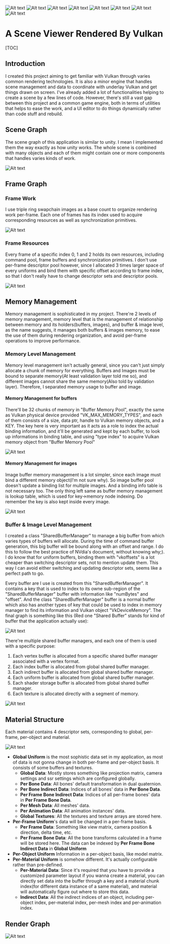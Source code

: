 ![Alt text](assets/img0.png "Screen Shot 0")
![Alt text](assets/img1.png "Screen Shot 1")
![Alt text](assets/img2.png "Screen Shot 2")
![Alt text](assets/img3.png "Screen Shot 3")
![Alt text](assets/dof_img0.png "Screen Shot 0")
![Alt text](assets/dof_img1.png "Screen Shot 1")
![Alt text](assets/dof_img2.png "Screen Shot 2")
![Alt text](assets/dof_img3.png "Screen Shot 3")

# A Scene Viewer Rendered By Vulkan

[TOC]

## Introduction
I created this project aiming to get familiar with Vulkan through varies common rendering technologies. It is also a minor engine that handles scene management and data to coordinate with underlay Vulkan and get things drawn on screen. I've already added a lot of functionalities helping to create a scene by a few lines of code. However, there's still a vast gap between this project and a common game engine, both in terms of utilities that helps to ease the work, and a UI editor to do things dynamically rather than code stuff and rebuild.
## Scene Graph
The scene graph of this application is similar to unity. I mean I implemented them the way exactly as how unity works. The whole scene is combined with many objects and each of them might contain one or more components that handles varies kinds of work.

![Alt text](assets/vulkan_learn_scene_graph.png "Scene Graph")
## Frame Graph
### Frame Work
I use triple ring swapchain images as a base count to organize rendering work per-frame. Each one of frames has its index used to acquire corresponding resources as well as synchronization primitives.

![Alt text](assets/vulkan_learn_frame_work.png "Frame Work")
### Frame Resources
Every frame of a specific index 0, 1 and 2 holds its own resources, including command pool, frame buffers and synchronization primitives. I don't use per-frame descriptor pool however, since I allocated 3 times larger space of every uniforms and bind them with specific offset according to frame index, so that I don't really have to change descriptor sets and descriptor pools.

![Alt text](assets/vulkan_learn_frame_res.png "Frame Resource")
## Memory Management
Memory management is sophisticated in my project. There're 2 levels of memory management, memory level that is the management of relationship between memory and its holders(buffers, images), and buffer & image level, as the name suggests, it manages both buffers & images memory, to ease the use of them during rendering organization, and avoid per-frame operations to improve performance.
### Memory Level Management
Memory level management isn't actually general, since you can't just simply allocate a chunk of memory for everything. Buffers and Images must be bound to separate memory(At least validation layer told me so), and different images cannot share the same memory(Also told by validation layer). Therefore, I separated memory usage to buffer and image.
#### Memory Management for buffers
There'll be 32 chunks of memory in "Buffer Memory Pool", exactly the same as Vulkan physical device provided "VK_MAX_MEMORY_TYPES", and each of them consists of a size, data ptr, handle to Vulkan memory objects, and a KEY. The key here is very important as it acts as a role to index the actual binding information, and it'll be generated and kept by each buffer, to look up informations in binding table, and using "type index" to acquire Vulkan memory object from "Buffer Memory Pool"

![Alt text](assets/vulkan_learn_mem_buffer_pool.png "Memory Pool For Buffers")
#### Memory Management for images
Image buffer memory management is a lot simpler, since each image must bind a different memory object(I'm not sure why). So image buffer pool doesn't update a binding list for multiple images. And a binding info table is not necessary too. The only thing left same as buffer memory management is lookup table, which is used for key->memory node indexing. Do remember the key is also kept inside every image.

![Alt text](assets/vulkan_learn_mem_image_pool.png "Memory Pool For Images")
### Buffer & Image Level Management
I created a class "SharedBufferManager" to manage a big buffer from which varies types of buffers will allocate. During the time of command buffer generation, this big buffer will be bound along with an offset and range. I do this to follow the best practice of NVdia's document, without knowing why;). I do know that for uniform buffers, binding them with "vkoffsets" is a lot cheaper than switching descriptor sets, not to mention update them. This way I can avoid either switching and updating descriptor sets, seems like a perfect path to go.

Every buffer are I use is created from this "SharedBufferManager". It contains a key that is used to index to its owne sub-region of the "SharedBufferManager" buffer with information like "numBytes" and "offset". And the class  "SharedBufferManager" buffer is a normal buffer which also has another types of key that could be used to index in memory manager to find its information and Vulkan object "VkDeviceMemory". The final graph is something like this (Red one "Shared Buffer" stands for kind of buffer that the application actually use):

![Alt text](assets/vulkan_learn_shared_buffer_mgr.png "Shared Buffer Management")

There're multiple shared buffer managers, and each one of them is used with a specific purpose:
 1. Each vertex buffer is allocated from a specific shared buffer manager associated with a vertex format.
 2. Each index buffer is allocated from global shared buffer manager.
 3. Each indirect buffer is allocated from global shared buffer manager.
 4. Each uniform buffer is allocated from global shared buffer manager.
 5. Each shader storage buffer is allocated from global shared buffer manager.
 6. Each texture is allocated directly with a  segment of memory.
 
![Alt text](assets/vulkan_learn_shared_buffer_alloc.png "Shared Buffer Allocation")

## Material Structure
Each material contains 4 descriptor sets, corresponding to global, per-frame, per-object and material.

![Alt text](assets/vulkan_learn_uniform_structure.png "Uniform Structure")

 - **Global Uniform** is the most sophistic data set in my application, as most of data is not gonna change in both per-frame and per-object basis. It consists of some buffers and textures.
	 - **Global Data**: Mostly stores something like projection matrix, camera settings and ssr settings which are configured globally.
	 - **Per Bone Data**: All bones' default transformation in dual quaternion.
	 - **Per Bone Indirect Data**: Indices of all bones' data in **Per Bone Data**.
	 - **Per Frame Bone Indirect Data**: Indices of all per-frame bones' data in **Per Frame Bone Data**.
	 - **Per Mesh Data**: All meshes' data.
	 - **Per Animation Data**: All animation instances' data.
	 - **Global Textures**: All the textures and texture arrays are stored here.
 - **Per-Frame Uniform**'s data will be changed in a per-frame basis.
	 - **Per Frame Data**: Something like view matrix, camera position & direction, delta time, etc.
	 - **Per Frame Bone Data**: All the bone transforms calculated in a frame will be stored here. The data can be indexed by **Per Frame Bone Indirect Data** in **Global Uniform**
 - **Per-Object Uniform** Information in a per-object basis, like model matrix.
 - **Per-Material Uniform** is somehow different. It's actually configurable rather than pre-defined. 
	 - **Per-Material Data**: Since it's required that you have to provide a customized parameter layout if you wanna create a material, you can directly set data into the buffer through a key and a material chunk index(for different data instance of a same material), and material will automatically figure out where to store this data.
	 - **Indirect Data**: All the indirect indices of an object, including per-object index, per-material index, per-mesh index and per-animation index.
 
## Render Graph
![Alt text](assets/vulkan_learn_render_graph.png "Render Graph")

